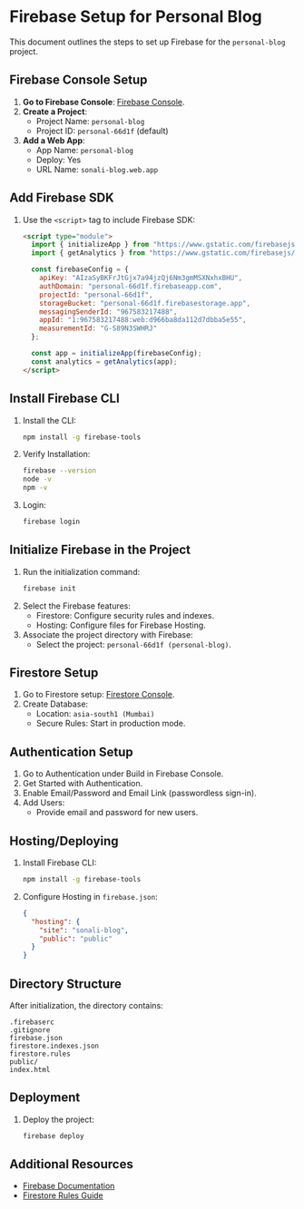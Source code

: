 # Firebase Setup for Personal Blog

This document outlines the steps to set up Firebase for the `personal-blog` project.

## Firebase Console Setup

1. **Go to Firebase Console**: [Firebase Console](https://console.firebase.google.com/).
2. **Create a Project**:
   - Project Name: `personal-blog`
   - Project ID: `personal-66d1f` (default)
3. **Add a Web App**:
   - App Name: `personal-blog`
   - Deploy: Yes
   - URL Name: `sonali-blog.web.app`

## Add Firebase SDK

1. Use the `<script>` tag to include Firebase SDK:
   ```html
   <script type="module">
     import { initializeApp } from "https://www.gstatic.com/firebasejs/11.1.0/firebase-app.js";
     import { getAnalytics } from "https://www.gstatic.com/firebasejs/11.1.0/firebase-analytics.js";

     const firebaseConfig = {
       apiKey: "AIzaSyBKFrJtGjx7a94jzQj6Nm3gmMSXNxhxBHU",
       authDomain: "personal-66d1f.firebaseapp.com",
       projectId: "personal-66d1f",
       storageBucket: "personal-66d1f.firebasestorage.app",
       messagingSenderId: "967583217488",
       appId: "1:967583217488:web:d966ba8da112d7dbba5e55",
       measurementId: "G-S89N3SWHRJ"
     };

     const app = initializeApp(firebaseConfig);
     const analytics = getAnalytics(app);
   </script>
   ```

## Install Firebase CLI

1. Install the CLI:
   ```bash
   npm install -g firebase-tools
   ```
2. Verify Installation:
   ```bash
   firebase --version
   node -v
   npm -v
   ```
3. Login:
   ```bash
   firebase login
   ```

## Initialize Firebase in the Project

1. Run the initialization command:
   ```bash
   firebase init
   ```
2. Select the Firebase features:
   - Firestore: Configure security rules and indexes.
   - Hosting: Configure files for Firebase Hosting.
3. Associate the project directory with Firebase:
   - Select the project: `personal-66d1f (personal-blog)`.

## Firestore Setup

1. Go to Firestore setup: [Firestore Console](https://console.firebase.google.com/project/personal-66d1f/firestore).
2. Create Database:
   - Location: `asia-south1 (Mumbai)`
   - Secure Rules: Start in production mode.

## Authentication Setup

1. Go to Authentication under Build in Firebase Console.
2. Get Started with Authentication.
3. Enable Email/Password and Email Link (passwordless sign-in).
4. Add Users:
   - Provide email and password for new users.

## Hosting/Deploying

1. Install Firebase CLI:
   ```bash
   npm install -g firebase-tools
   ```
2. Configure Hosting in `firebase.json`:
   ```json
   {
     "hosting": {
       "site": "sonali-blog",
       "public": "public"
     }
   }
   ```

## Directory Structure

After initialization, the directory contains:
```plaintext
.firebaserc
.gitignore
firebase.json
firestore.indexes.json
firestore.rules
public/
index.html
```

## Deployment

1. Deploy the project:
   ```bash
   firebase deploy
   ```

## Additional Resources

- [Firebase Documentation](https://firebase.google.com/docs/)
- [Firestore Rules Guide](https://firebase.google.com/docs/firestore/security/get-started)
